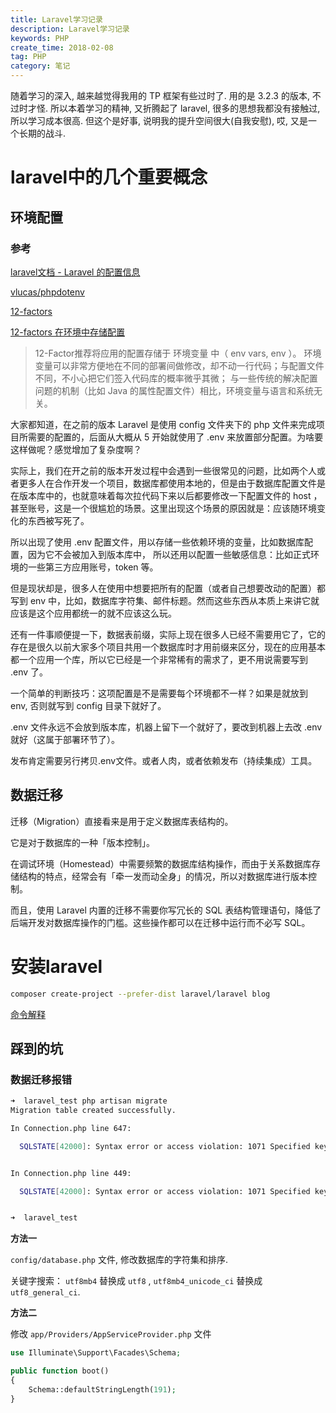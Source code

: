 ```yaml
---
title: Laravel学习记录
description: Laravel学习记录
keywords: PHP
create_time: 2018-02-08
tag: PHP
category: 笔记
---
```


随着学习的深入, 越来越觉得我用的 TP 框架有些过时了. 用的是 3.2.3 的版本, 不过时才怪.
所以本着学习的精神, 又折腾起了 laravel, 很多的思想我都没有接触过, 所以学习成本很高.
但这个是好事, 说明我的提升空间很大(自我安慰), 哎, 又是一个长期的战斗.


# laravel中的几个重要概念

## 环境配置

### 参考

[laravel文档 - Laravel 的配置信息](https://d.laravel-china.org/docs/5.5/configuration)

[vlucas/phpdotenv](https://github.com/vlucas/phpdotenv)

[12-factors](https://www.12factor.net/zh_cn/)

[12-factors 在环境中存储配置](https://www.12factor.net/zh_cn/config)

> 12-Factor推荐将应用的配置存储于 环境变量 中（ env vars, env ）。
> 环境变量可以非常方便地在不同的部署间做修改，却不动一行代码；与配置文件不同，不小心把它们签入代码库的概率微乎其微；
> 与一些传统的解决配置问题的机制（比如 Java 的属性配置文件）相比，环境变量与语言和系统无关。


大家都知道，在之前的版本 Laravel 是使用 config 文件夹下的 php 文件来完成项目所需要的配置的，后面从大概从 5 开始就使用了 .env 来放置部分配置。为啥要这样做呢？感觉增加了复杂度啊？

实际上，我们在开之前的版本开发过程中会遇到一些很常见的问题，比如两个人或者更多人在合作开发一个项目，数据库都使用本地的，但是由于数据库配置文件是在版本库中的，也就意味着每次拉代码下来以后都要修改一下配置文件的 host ，甚至账号，这是一个很尴尬的场景。这里出现这个场景的原因就是：应该随环境变化的东西被写死了。

所以出现了使用 .env 配置文件，用以存储一些依赖环境的变量，比如数据库配置，因为它不会被加入到版本库中， 所以还用以配置一些敏感信息：比如正式环境的一些第三方应用账号，token 等。

但是现状却是，很多人在使用中想要把所有的配置（或者自己想要改动的配置）都写到 env 中，比如，数据库字符集、邮件标题。然而这些东西从本质上来讲它就应该是这个应用都统一的就不应该这么玩。

还有一件事顺便提一下，数据表前缀，实际上现在很多人已经不需要用它了，它的存在是很久以前大家多个项目共用一个数据库时才用前缀来区分，现在的应用基本都一个应用一个库，所以它已经是一个非常稀有的需求了，更不用说需要写到 .env 了。

一个简单的判断技巧：这项配置是不是需要每个环境都不一样？如果是就放到 env, 否则就写到 config 目录下就好了。

.env 文件永远不会放到版本库，机器上留下一个就好了，要改到机器上去改 .env 就好（这属于部署环节了）。

发布肯定需要另行拷贝.env文件。或者人肉，或者依赖发布（持续集成）工具。

## 数据迁移

迁移（Migration）直接看来是用于定义数据库表结构的。

它是对于数据库的一种「版本控制」。

在调试环境（Homestead）中需要频繁的数据库结构操作，而由于关系数据库存储结构的特点，经常会有「牵一发而动全身」的情况，所以对数据库进行版本控制。

而且，使用 Laravel 内置的迁移不需要你写冗长的 SQL 表结构管理语句，降低了后端开发对数据库操作的门槛。这些操作都可以在迁移中运行而不必写 SQL。

# 安装laravel

```bash
composer create-project --prefer-dist laravel/laravel blog
```

[命令解释](https://docs.phpcomposer.com/03-cli.html#create-project)

## 踩到的坑

### 数据迁移报错

```bash
➜  laravel_test php artisan migrate
Migration table created successfully.

In Connection.php line 647:

  SQLSTATE[42000]: Syntax error or access violation: 1071 Specified key was too long; max key length is 767 bytes (SQL: alter table `users` add unique `users_email_unique`(`email`))


In Connection.php line 449:

  SQLSTATE[42000]: Syntax error or access violation: 1071 Specified key was too long; max key length is 767 bytes


➜  laravel_test
```

**方法一**

`config/database.php` 文件, 修改数据库的字符集和排序.

关键字搜索： `utf8mb4` 替换成 `utf8` , `utf8mb4_unicode_ci` 替换成 `utf8_general_ci`.

**方法二**

修改 `app/Providers/AppServiceProvider.php` 文件

```php
use Illuminate\Support\Facades\Schema;

public function boot()
{
    Schema::defaultStringLength(191);
}
```





